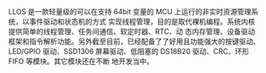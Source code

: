 LLOS 是一款轻量级的可以在支持 64bit 变量的 MCU 上运行的非实时资源管理系统，以事件驱动和状态机的方式
实现线程管理，目的是取代裸机编程。系统内核提供简单的线程管理、任务间通信、软定时器、RTC、动
态内存管理、设备驱动框架和指令解析功能。另外截至目前，已经配备了了好用且功能强大的按键驱动、
LED/GPIO 驱动、SSD1306 屏幕驱动、低阻塞的 DS18B20 驱动、CRC、环形 FIFO 等模块。其它模块还在不断
地开发当中。

